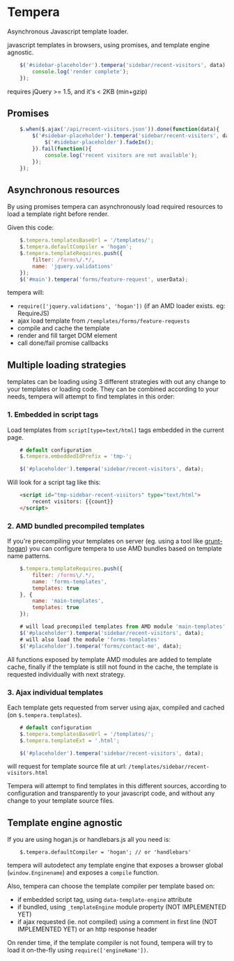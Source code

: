Tempera
=========

Asynchronous Javascript template loader.

javascript templates in browsers, using promises, and template engine agnostic.

``` js
	$('#sidebar-placeholder').tempera('sidebar/recent-visitors', data).done(function(){
		console.log('render complete');
	});
```

requires jQuery >= 1.5, and it's < 2KB (min+gzip)

Promises
--------

``` js
	$.when($.ajax('/api/recent-visitors.json')).done(function(data){
		$('#sidebar-placeholder').tempera('sidebar/recent-visitors', data).done(function(){
			$('#sidebar-placeholder').fadeIn();
		}).fail(function(){
			console.log('recent visitors are not available');
		});
	});
```

Asynchronous resources
-----------

By using promises tempera can asynchronously load required resources to load a template right before render.

Given this code:

``` js
    $.tempera.templatesBaseUrl = '/templates/';
	$.tempera.defaultCompiler = 'hogan';
	$.tempera.templateRequires.push({
		filter: /forms\/.*/,
		name: 'jquery.validations'
    });
    $('#main').tempera('forms/feature-request', userData);
```

tempera will:
- ```require(['jquery.validations', 'hogan'])``` (if an AMD loader exists. eg: RequireJS)
- ajax load template from ```/templates/forms/feature-requests```
- compile and cache the template
- render and fill target DOM element
- call done/fail promise callbacks

Multiple loading strategies
--------------------------

templates can be loading using 3 different strategies with out any change to your templates or loading code. They can be combined according to your needs, tempera will attempt to find templates in this order:

### 1. Embedded in script tags

Load templates from ```script[type=text/html]``` tags embedded in the current page.

``` js
	# default configuration
    $.tempera.embeddedIdPrefix = 'tmp-';

    $('#placeholder').tempera('sidebar/recent-visitors', data);
```

Will look for a script tag like this:

``` html
	<script id="tmp-sidebar-recent-visitors" type="text/html">
		recent visitors: {{count}}
	</script>
```

### 2. AMD bundled precompiled templates

If you're precompiling your templates on server (eg. using a tool like [grunt-hogan](https://github.com/automatonic/grunt-hogan)) you can configure tempera to use AMD bundles based on template name patterns. 

``` js
	$.tempera.templateRequires.push({
		filter: /forms\/.*/,
		name: 'forms-templates',
		templates: true
    }, {
    	name: 'main-templates',
    	templates: true
    });

    # will load precompiled templates from AMD module 'main-templates' before looking for this template
    $('#placeholder').tempera('sidebar/recent-visitors', data);
    # will also load the module 'forms-templates'
    $('#placeholder').tempera('forms/contact-me', data);
```

All functions exposed by template AMD modules are added to template cache, finally if the template is still not found in the cache, the template is requested individually with next strategy.

### 3. Ajax individual templates

Each template gets requested from server using ajax, compiled and cached (on ```$.tempera.templates```).

``` js
	# default configuration
    $.tempera.templatesBaseUrl = '/templates/';
    $.tempera.templateExt = '.html';

    $('#placeholder').tempera('sidebar/recent-visitors', data);
```

will request for template source file at url: ```/templates/sidebar/recent-visitors.html```


Tempera will attempt to find templates in this different sources, according to configuration and transparently to your javascript code, and without any change to your template source files.


Template engine agnostic
------------------------

If you are using hogan.js or handlebars.js all you need is:

```
	$.tempera.defaultCompiler = 'hogan'; // or 'handlebars'
```

tempera will autodetect any template engine that exposes a browser global (```window.Enginename```) and exposes a ```compile``` function.

Also, tempera can choose the template compiler per template based on:
- if embedded script tag, using ```data-template-engine``` attribute
- if bundled, using ```_templateEngine``` module property (NOT IMPLEMENTED YET)
- if ajax requested (ie. not compiled) using a comment in first line (NOT IMPLEMENTED YET) or an http response header

On render time, if the template compiler is not found, tempera will try to load it on-the-fly using ```require(['engineName'])```.

